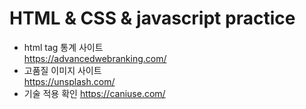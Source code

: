 # HTML & CSS & javascript practice
- html tag 통계 사이트  
https://advancedwebranking.com/
- 고품질 이미지 사이트  
https://unsplash.com/
- 기술 적용 확인
https://caniuse.com/